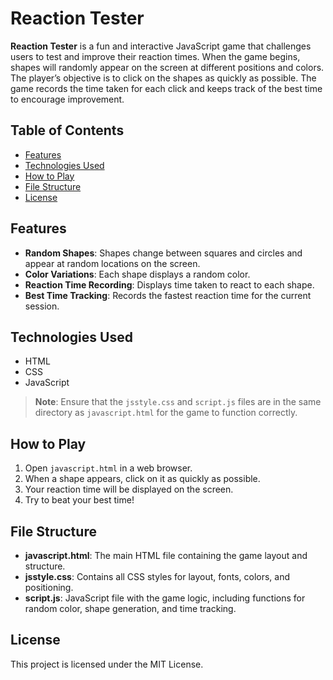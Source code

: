 # Reaction Tester

**Reaction Tester** is a fun and interactive JavaScript game that challenges users to test and improve their reaction times. When the game begins, shapes will randomly appear on the screen at different positions and colors. The player’s objective is to click on the shapes as quickly as possible. The game records the time taken for each click and keeps track of the best time to encourage improvement. 

## Table of Contents

- [Features](#features)
- [Technologies Used](#technologies-used)
- [How to Play](#how-to-play)
- [File Structure](#file-structure)
- [License](#license)

## Features

- **Random Shapes**: Shapes change between squares and circles and appear at random locations on the screen.
- **Color Variations**: Each shape displays a random color.
- **Reaction Time Recording**: Displays time taken to react to each shape.
- **Best Time Tracking**: Records the fastest reaction time for the current session.

## Technologies Used

- HTML
- CSS
- JavaScript

> **Note**: Ensure that the `jsstyle.css` and `script.js` files are in the same directory as `javascript.html` for the game to function correctly.

## How to Play

1. Open `javascript.html` in a web browser.
2. When a shape appears, click on it as quickly as possible.
3. Your reaction time will be displayed on the screen.
4. Try to beat your best time!

## File Structure

- **javascript.html**: The main HTML file containing the game layout and structure.
- **jsstyle.css**: Contains all CSS styles for layout, fonts, colors, and positioning.
- **script.js**: JavaScript file with the game logic, including functions for random color, shape generation, and time tracking.

## License

This project is licensed under the MIT License. 
